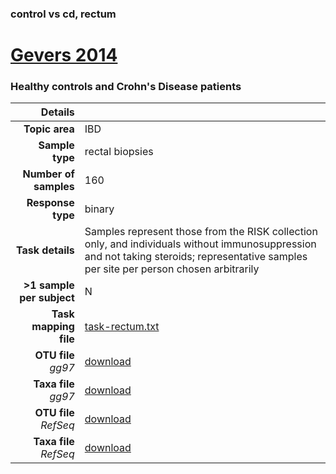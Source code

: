 ### control vs cd, rectum
# [Gevers 2014]( ../docs/gevers.html )
### Healthy controls and Crohn's Disease patients

| Details                   |                                                           |
| ------------------------: |-----------------------------------------------------------|
| **Topic area**                | IBD                                                |
| **Sample type**               | rectal biopsies                                         |
| **Number of samples**         | 160                                         |
| **Response type**             | binary                                           |
| **Task details**              | Samples represent those from the RISK collection only, and individuals without immunosuppression and not taking steroids; representative samples per site per person chosen arbitrarily                                  |
| **>1 sample per subject**     | N                                        |
| **Task mapping file**         | [task-rectum.txt](../datasets/gevers/task-rectum.txt)                                 |
| **OTU file** *gg97*           | [download](../datasets/gevers/gg/otutable.txt)                             |
| **Taxa file** *gg97*          | [download](../datasets/gevers/gg/taxatable.txt)                          |
| **OTU file** *RefSeq*         | [download](../datasets/gevers/refseq/otutable.txt)                    |
| **Taxa file** *RefSeq*        | [download](../datasets/gevers/refseq/taxatable.txt)                  |

